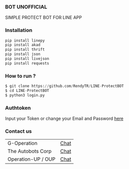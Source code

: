 ### BOT UNOFFICIAL
SIMPLE PROTECT BOT FOR LINE APP

### Installation
```python
pip install linepy
pip install akad
pip install thrift
pip install json
pip install livejson
pip install requests
```

### How to run ?
``` python
$ git clone https://github.com/RendyTR/LINE-ProtectBOT
$ cd LINE-ProtectBOT
$ python3 login.py
```

### Authtoken
Input your Token or change your Email and Password <a href="https://github.com/RendyTR/LINE-ProtectBOT/blob/main/token/login.json">here</a>

### Contact us
<table>
    <tbody>
        <tr>
          <td>G-Operation</td>
          <td><a href="http://line.me/ti/p/~dont.ask.me.who">Chat</a></td>
        </tr>
        <tr>
          <td>The Autobots Corp</td>
          <td><a href="http://line.me/ti/p/~paptetekdong">Chat</a></td>
        </tr>
        <tr>
          <td>Operation-UP / OUP</td>
          <td><a href="http://line.me/ti/p/~@ivg8360z">Chat</a></td>
        </tr>
    <tbody>   
<table>

